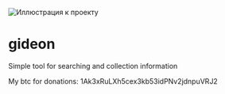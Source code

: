 ![Иллюстрация к проекту](https://github.com/malorento/gideon/raw/master/Images/gideon.png)

# gideon
Simple tool for searching and collection information

My btc for donations: 1Ak3xRuLXh5cex3kb53idPNv2jdnpuVRJ2
